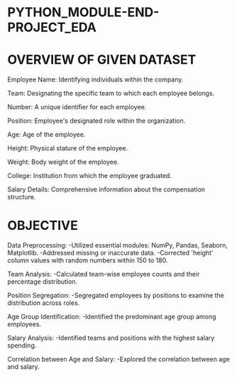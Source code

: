 # PYTHON_MODULE-END-PROJECT_EDA
# OVERVIEW OF GIVEN DATASET
Employee Name: Identifying individuals within the company.

Team: Designating the specific team to which each employee belongs.

Number: A unique identifier for each employee.

Position: Employee's designated role within the organization.

Age: Age of the employee.

Height: Physical stature of the employee.

Weight: Body weight of the employee.

College: Institution from which the employee graduated.

Salary Details: Comprehensive information about the compensation structure.

# OBJECTIVE

Data Preprocessing: -Utilized essential modules: NumPy, Pandas, Seaborn, Matplotlib. -Addressed missing or inaccurate data. -Corrected 'height' column values with random numbers within 150 to 180.

Team Analysis: -Calculated team-wise employee counts and their percentage distribution.

Position Segregation: -Segregated employees by positions to examine the distribution across roles.

Age Group Identification: -Identified the predominant age group among employees.

Salary Analysis: -Identified teams and positions with the highest salary spending.

Correlation between Age and Salary: -Explored the correlation between age and salary.
